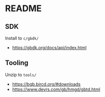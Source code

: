 # README

## SDK

Install to `c/gbdk/`

- https://gbdk.org/docs/api/index.html

## Tooling

Unzip to `tools/`

- https://bgb.bircd.org/#downloads
- https://www.devrs.com/gb/hmgd/gbtd.html
